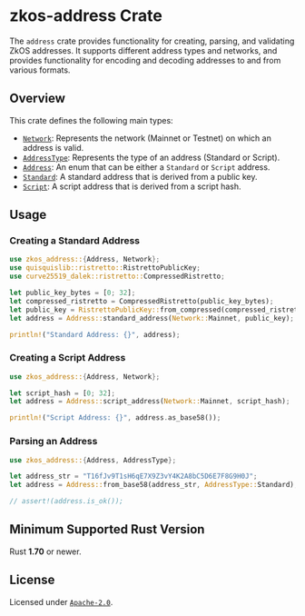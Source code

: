 # zkos-address Crate

The `address` crate provides functionality for creating, parsing, and validating
ZkOS addresses. It supports different address types and networks, and provides
functionality for encoding and decoding addresses to and from various formats.

## Overview

This crate defines the following main types:

*   [`Network`](https://docs.rs/zkos-address/latest/zkos_address/enum.Network.html): Represents the network (Mainnet or Testnet) on which an address is valid.
*   [`AddressType`](https://docs.rs/zkos-address/latest/zkos_address/enum.AddressType.html): Represents the type of an address (Standard or Script).
*   [`Address`](https://docs.rs/zkos-address/latest/zkos_address/enum.Address.html): An enum that can be either a `Standard` or `Script` address.
*   [`Standard`](https://docs.rs/zkos-address/latest/zkos_address/struct.Standard.html): A standard address that is derived from a public key.
*   [`Script`](https://docs.rs/zkos-address/latest/zkos_address/struct.Script.html): A script address that is derived from a script hash.

## Usage

### Creating a Standard Address

```rust
use zkos_address::{Address, Network};
use quisquislib::ristretto::RistrettoPublicKey;
use curve25519_dalek::ristretto::CompressedRistretto;

let public_key_bytes = [0; 32];
let compressed_ristretto = CompressedRistretto(public_key_bytes);
let public_key = RistrettoPublicKey::from_compressed(compressed_ristretto).unwrap();
let address = Address::standard_address(Network::Mainnet, public_key);

println!("Standard Address: {}", address);
```

### Creating a Script Address

```rust
use zkos_address::{Address, Network};

let script_hash = [0; 32];
let address = Address::script_address(Network::Mainnet, script_hash);

println!("Script Address: {}", address.as_base58());
```

### Parsing an Address

```rust
use zkos_address::{Address, AddressType};

let address_str = "T16fJv9T1sH6qE7X9Z3vY4K2A8bC5D6E7F8G9H0J";
let address = Address::from_base58(address_str, AddressType::Standard);

// assert!(address.is_ok());
```

## Minimum Supported Rust Version

Rust **1.70** or newer.

## License

Licensed under [`Apache-2.0`](../../LICENSE). 
